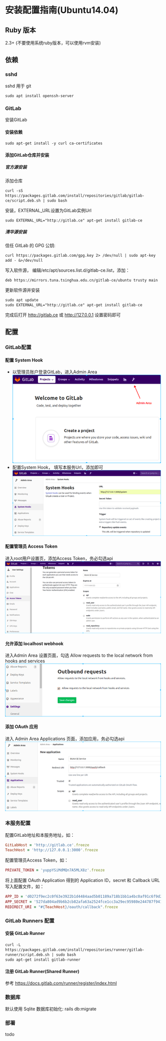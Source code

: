 # 安装配置指南(Ubuntu14.04)

## Ruby 版本
  2.3+ (不要使用系统ruby版本，可以使用rvm安装)
## 依赖
### sshd
sshd 用于 git
```shell
sudo apt install openssh-server
```
### GitLab
安装GitLab
#### 安装依赖
```shell
sudo apt-get install -y curl ca-certificates
```
#### 添加GitLab仓库并安装
##### 官方源安装
添加仓库
```shell
curl -sS https://packages.gitlab.com/install/repositories/gitlab/gitlab-ce/script.deb.sh | sudo bash
```
安装，EXTERNAL_URL设置为GitLab实例Url
```shell
sudo EXTERNAL_URL="http://gitlab.ce" apt-get install gitlab-ce
```
##### 清华源安装
信任 GitLab 的 GPG 公钥:
```shell
curl https://packages.gitlab.com/gpg.key 2> /dev/null | sudo apt-key add - &>/dev/null
```
写入软件源， 编辑/etc/apt/sources.list.d/gitlab-ce.list，添加：
```shell
deb https://mirrors.tuna.tsinghua.edu.cn/gitlab-ce/ubuntu trusty main
```
更新软件源并安装
```shell
sudo apt update
sudo EXTERNAL_URL="http://gitlab.ce" apt-get install gitlab-ce
```
完成后打开 http://gitlab.ce 或 http://127.0.0.1 设置密码即可

## 配置
### GitLab配置
#### 配置 System Hook
* 以管理员账户登录GitLab，进入Admin Area
  ![](.md-imgs/admin-area.png)
* 配置System Hook， 填写本服务Url，添加即可
  ![](.md-imgs/systemhook.png)
#### 配置管理员 Access Token
进入root用户设置页，添加Access Token，务必勾选api
![](.md-imgs/access-token.png)
#### 允许添加 localhost webhook
进入Admin Area 设置页面，勾选 Allow requests to the local network from hooks and services
![](.md-imgs/allow-localhost.png)
#### 添加 OAuth 应用
进入 Admin Area Applications 页面，添加应用，务必勾选api
![](.md-imgs/application.png)



### 本服务配置
配置GitLab地址和本服务地址，如：
```ruby
GitLabHost = 'http://gitlab.ce'.freeze
TeachHost = 'http://127.0.0.1:3000'.freeze
```
配置管理员Access Token，如：
```ruby
PRIVATE_TOKEN = 'yuppYSiMdMQn7A5MLX8z'.freeze
```
将上面配置 OAuth Application 得到的 Application ID，secret 和 Callback URL
写入配置文件，如：
```ruby
APP_ID = 'd0272f9ec2c0f63e3922b1d4484aad5b01189a718b1bb1a4bc0af91c6f9d262f'.freeze
APP_SECRET = '527da804ad9b6b2cb82afa63a2524fce1cc3a29ec95980e244787f941c6876ca'.freeze
REDIRECT_URI = "#{TeachHost}/oauth/callback".freeze
```

### GitLab Runners 配置
#### 安装 GitLab Runner
```shell
curl -L https://packages.gitlab.com/install/repositories/runner/gitlab-runner/script.deb.sh | sudo bash
sudo apt-get install gitlab-runner
```
#### 注册 GitLab Runner(Shared Runner)
参考 https://docs.gitlab.com/runner/register/index.html

### 数据库
默认使用 Sqlite
数据库初始化: rails db:migrate

### 部署
todo
